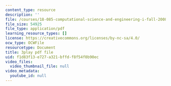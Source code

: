 ```yaml
---
content_type: resource
description: ''
file: /courses/18-085-computational-science-and-engineering-i-fall-2008/f1d83f13e727a321bffdf8f54f0b90ec_-agCn_nWztQ.pdf
file_size: 54925
file_type: application/pdf
learning_resource_types: []
license: https://creativecommons.org/licenses/by-nc-sa/4.0/
ocw_type: OCWFile
resourcetype: Document
title: 3play pdf file
uid: f1d83f13-e727-a321-bffd-f8f54f0b90ec
video_files:
  video_thumbnail_file: null
video_metadata:
  youtube_id: null
---
```

